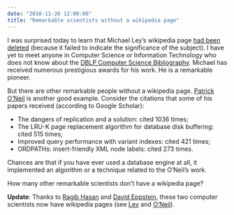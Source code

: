 ```yaml
---
date: "2010-11-26 12:00:00"
title: "Remarkable scientists without a wikipedia page"
---
```




I was surprised today to learn that Michael Ley&rsquo;s wikipedia page [had been deleted](https://en.wikipedia.org/wiki/Michael_Ley) (because it failed to indicate the significance of the subject). I have yet to meet anyone in Computer Science or Information Technology who does not know about the [DBLP Computer Science Bibliography](http://dblp.uni-trier.de/db/index.html). Michael has received numerous prestigious awards for his work. He is a remarkable pioneer.

But there are other remarkable people without a wikipedia page. [Patrick O&rsquo;Neil](http://www.cs.umb.edu/~poneil/) is another good example. Consider the citations that some of his papers received (according to Google Scholar):

- The dangers of replication and a solution: cited 1036 times;
- The LRU-K page replacement algorithm for database disk buffering: cited 515 times;
- Improved query performance with variant indexes: cited 421 times;
- ORDPATHs: insert-friendly XML node labels: cited 273 times.


Chances are that if you have ever used a database engine at all, it implemented an algorithm or a technique related to the O&rsquo;Neil&rsquo;s work.

How many other remarkable scientists don&rsquo;t have a wikipedia page?

__Update__: Thanks to [Ragib Hasan](http://www.ragibhasan.com/) and [David Eppstein](http://www.ics.uci.edu/~eppstein/), these two computer scientists now have wikipedia pages (see [Ley](https://en.wikipedia.org/wiki/Michael_Ley) and [O&rsquo;Neil](https://en.wikipedia.org/wiki/Patrick_O%27Neil)).


